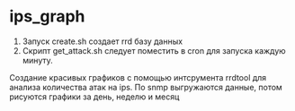 # ips_graph

1. Запуск create.sh создает rrd базу данных
2. Скрипт get_attack.sh следует поместить в cron для запуска каждую минуту.

Создание красивых графиков с помощью интсрумента rrdtool для анализа количества атак на ips. По snmp выгружаются данные, потом рисуются графики за день, неделю и месяц
